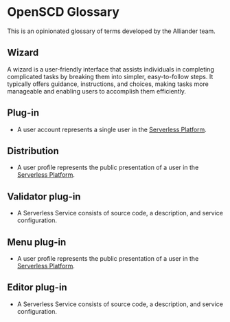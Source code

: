# OpenSCD Glossary

This is an opinionated glossary of terms developed by the Alliander team.

## Wizard
A wizard is a user-friendly interface that assists individuals in completing complicated tasks by breaking them into simpler, easy-to-follow steps. It typically offers guidance, instructions, and choices, making tasks more manageable and enabling users to accomplish them efficiently.

## Plug-in
- A user account represents a single user in the [Serverless Platform](#serverless-platform).

## Distribution
- A user profile represents the public presentation of a user in the [Serverless Platform](#serverless-platform).

## Validator plug-in
- A Serverless Service consists of source code, a description, and service configuration.

## Menu plug-in
- A user profile represents the public presentation of a user in the [Serverless Platform](#serverless-platform).

## Editor plug-in
- A Serverless Service consists of source code, a description, and service configuration.




























